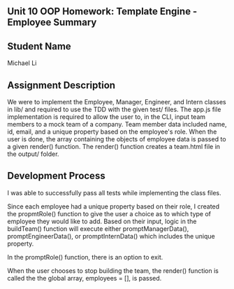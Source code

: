## Unit 10 OOP Homework: Template Engine - Employee Summary

## Student Name
Michael Li

## Assignment Description
We were to implement the Employee, Manager, Engineer, and Intern classes in lib/ and required to use the TDD with the given test/ files. The app.js file implementation is required to allow the user to, in the CLI, input team members to a mock team of a company. Team member data included name, id, email, and a unique property based on the employee's role. When the user is done, the array containing the objects of employee data is passed to a given render() function. The render() function creates a team.html file in the output/ folder. 

## Development Process
I was able to successfully pass all tests while implementing the class files. 

Since each employee had a unique property based on their role, I created the propmtRole() function to give the user a choice as to which type of employee they would like to add. Based on their input, logic in the buildTeam() function will execute either promptManagerData(), promptEngineerData(), or promptInternData() which includes the unique property.  

In the promptRole() function, there is an option to exit.

When the user chooses to stop building the team, the render() function is called the the global array, employees = [], is passed.  
